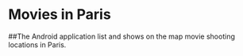 # Movies in Paris

##The Android application list and shows on the map movie shooting locations in Paris.
